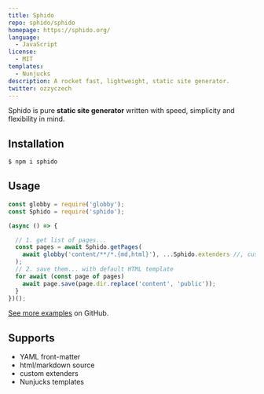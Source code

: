 ```yaml
---
title: Sphido
repo: sphido/sphido
homepage: https://sphido.org/
language:
  - JavaScript
license:
  - MIT
templates:
  - Nunjucks  
description: A rocket fast, lightweight, static site generator.
twitter: ozzyczech
---
```


Sphido is pure **static site generator** written with speed, simplicity and flexibility in mind.

## Installation

```bash 
$ npm i sphido
```

## Usage

```javascript
const globby = require('globby');
const Sphido = require('sphido');

(async () => {

  // 1. get list of pages...
  const pages = await Sphido.getPages(
    await globby('content/**/*.{md,html}'), ...Sphido.extenders //, custom extenders...
  );
  // 2. save them... with default HTML template
  for await (const page of pages)    
    await page.save(page.dir.replace('content', 'public'));
  }
})();
```

[See more examples](https://github.com/sphido/sphido/tree/master/examples) on GitHub.

## Supports

* YAML front-matter
* html/markdown source
* custom extenders
* Nunjucks templates
